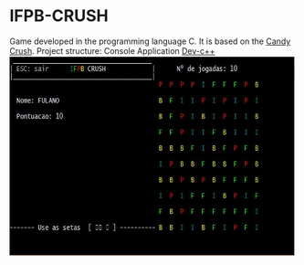 # IFPB-CRUSH
Game developed in the programming language C. It is based on the [Candy Crush](https://pt.wikipedia.org/wiki/Candy_Crush_Saga).
Project structure: Console Application [Dev-c++](https://sourceforge.net/projects/orwelldevcpp/)
<img src="exemplo1.JPG" alt="Exemplo 1" height="350" width="500">
